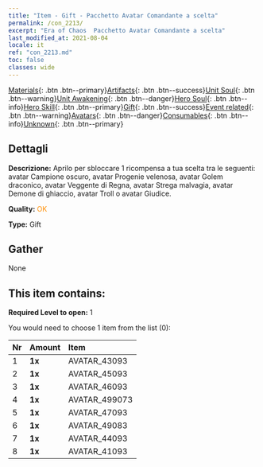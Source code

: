 ```yaml
---
title: "Item - Gift - Pacchetto Avatar Comandante a scelta"
permalink: /con_2213/
excerpt: "Era of Chaos  Pacchetto Avatar Comandante a scelta"
last_modified_at: 2021-08-04
locale: it
ref: "con_2213.md"
toc: false
classes: wide
---
```

 [Materials](/ItemsIT/){: .btn .btn--primary}[Artifacts](/ItemsIT/Artifacts/){: .btn .btn--success}[Unit Soul](/ItemsIT/UnitSoul/){: .btn .btn--warning}[Unit Awakening](/ItemsIT/UnitAwakening/){: .btn .btn--danger}[Hero Soul](/ItemsIT/HeroSoul/){: .btn .btn--info}[Hero Skill](/ItemsIT/HeroSkill/){: .btn .btn--primary}[Gift](/ItemsIT/Gift/){: .btn .btn--success}[Event related](/ItemsIT/Events/){: .btn .btn--warning}[Avatars](/ItemsIT/Avatars/){: .btn .btn--danger}[Consumables](/ItemsIT/Consumables/){: .btn .btn--info}[Unknown](/ItemsIT/Unknown/){: .btn .btn--primary}

## Dettagli
 **Descrizione:** Aprilo per sbloccare 1 ricompensa a tua scelta tra le seguenti: avatar Campione oscuro, avatar Progenie velenosa, avatar Golem draconico, avatar Veggente di Regna, avatar Strega malvagia, avatar Demone di ghiaccio, avatar Troll o avatar Giudice.

 **Quality:** <span style="color: #FF8C00">OK</span>

 **Type:** Gift

## Gather

  None

## This item contains:

 **Required Level to open:** 1

 You would need to choose 1 item from the list (0):

  | Nr | Amount |     Item    |
  |:---|:-------|:------------|
  | 1 |  **1x** | AVATAR_43093 |  | 
  | 2 |  **1x** | AVATAR_45093 |  | 
  | 3 |  **1x** | AVATAR_46093 |  | 
  | 4 |  **1x** | AVATAR_499073 |  | 
  | 5 |  **1x** | AVATAR_47093 |  | 
  | 6 |  **1x** | AVATAR_49083 |  | 
  | 7 |  **1x** | AVATAR_44093 |  | 
  | 8 |  **1x** | AVATAR_41093 |  | 
